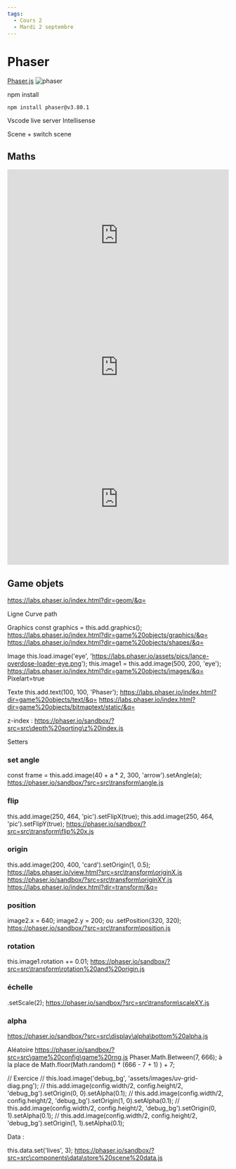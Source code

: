 ```yaml
---
tags:
  - Cours 2
  - Mardi 2 septembre
---
```


# Phaser

[Phaser.js](https://phaser.io/)
![phaser](https://github.com/jfcmontmorency/jfcmontmorency.github.io/assets/142059735/7890bb14-8d94-44a1-a6f7-8c519adf4d28)

npm install

`npm install phaser@v3.80.1`

Vscode
  live server
Intellisense

Scene + switch scene

## Maths

<iframe class="aspect-4-1" height="300" style="width: 100%;" scrolling="no" title="Modulo" src="https://codepen.io/tim-momo/embed/ExzBmYx?default-tab=result&theme-id=50173" frameborder="no" loading="lazy" allowtransparency="true" allowfullscreen="true">
  See the Pen <a href="https://codepen.io/tim-momo/pen/ExzBmYx">
  Modulo</a> by TIM Montmorency (<a href="https://codepen.io/tim-momo">@tim-momo</a>)
  on <a href="https://codepen.io">CodePen</a>.
</iframe>

<iframe class="aspect-4-1" height="300" style="width: 100%;" scrolling="no" title="Sin Cos" src="https://codepen.io/tim-momo/embed/gOJNgNp?default-tab=result&theme-id=50173" frameborder="no" loading="lazy" allowtransparency="true" allowfullscreen="true">
  See the Pen <a href="https://codepen.io/tim-momo/pen/gOJNgNp">
  Sin Cos</a> by TIM Montmorency (<a href="https://codepen.io/tim-momo">@tim-momo</a>)
  on <a href="https://codepen.io">CodePen</a>.
</iframe>

<iframe class="aspect-2-1" height="300" style="width: 100%;" scrolling="no" title="Sin Cos Cercle" src="https://codepen.io/tim-momo/embed/bGyPqBW?default-tab=result&theme-id=50173" frameborder="no" loading="lazy" allowtransparency="true" allowfullscreen="true">
  See the Pen <a href="https://codepen.io/tim-momo/pen/bGyPqBW">
  Sin Cos Cercle</a> by TIM Montmorency (<a href="https://codepen.io/tim-momo">@tim-momo</a>)
  on <a href="https://codepen.io">CodePen</a>.
</iframe>

## Game objets

https://labs.phaser.io/index.html?dir=geom/&q=

Ligne
Curve path

Graphics
const graphics = this.add.graphics();
https://labs.phaser.io/index.html?dir=game%20objects/graphics/&q=
https://labs.phaser.io/index.html?dir=game%20objects/shapes/&q=

Image
this.load.image('eye', 'https://labs.phaser.io/assets/pics/lance-overdose-loader-eye.png');
this.image1 = this.add.image(500, 200, 'eye');
https://labs.phaser.io/index.html?dir=game%20objects/images/&q=
Pixelart=true

Texte
this.add.text(100, 100, 'Phaser');
https://labs.phaser.io/index.html?dir=game%20objects/text/&q=
https://labs.phaser.io/index.html?dir=game%20objects/bitmaptext/static/&q=

z-index : https://phaser.io/sandbox/?src=src\depth%20sorting\z%20index.js


Setters

### set angle
const frame = this.add.image(40 + a * 2, 300, 'arrow').setAngle(a);
https://phaser.io/sandbox/?src=src\transform\angle.js

### flip
this.add.image(250, 464, 'pic').setFlipX(true);
this.add.image(250, 464, 'pic').setFlipY(true);
https://phaser.io/sandbox/?src=src\transform\flip%20x.js

### origin
this.add.image(200, 400, 'card').setOrigin(1, 0.5);
https://labs.phaser.io/view.html?src=src\transform\originX.js
https://phaser.io/sandbox/?src=src\transform\originXY.js
https://labs.phaser.io/index.html?dir=transform/&q=

### position 
image2.x = 640;
image2.y = 200;
ou .setPosition(320, 320);
https://phaser.io/sandbox/?src=src\transform\position.js

### rotation
this.image1.rotation += 0.01;
https://phaser.io/sandbox/?src=src\transform\rotation%20and%20origin.js

### échelle
.setScale(2);
https://phaser.io/sandbox/?src=src\transform\scaleXY.js

### alpha
https://phaser.io/sandbox/?src=src\display\alpha\bottom%20alpha.js


Aléatoire
https://phaser.io/sandbox/?src=src\game%20config\game%20rng.js
Phaser.Math.Between(7, 666);
à la place de 
Math.floor(Math.random() * (666 - 7 + 1) ) + 7;




// Exercice
        // this.load.image('debug_bg', 'assets/images/uv-grid-diag.png');
        // this.add.image(config.width/2, config.height/2, 'debug_bg').setOrigin(0, 0).setAlpha(0.1);
        // this.add.image(config.width/2, config.height/2, 'debug_bg').setOrigin(1, 0).setAlpha(0.1);
        // this.add.image(config.width/2, config.height/2, 'debug_bg').setOrigin(0, 1).setAlpha(0.1);
        // this.add.image(config.width/2, config.height/2, 'debug_bg').setOrigin(1, 1).setAlpha(0.1);



Data : 

this.data.set('lives', 3);
https://phaser.io/sandbox/?src=src\components\data\store%20scene%20data.js
